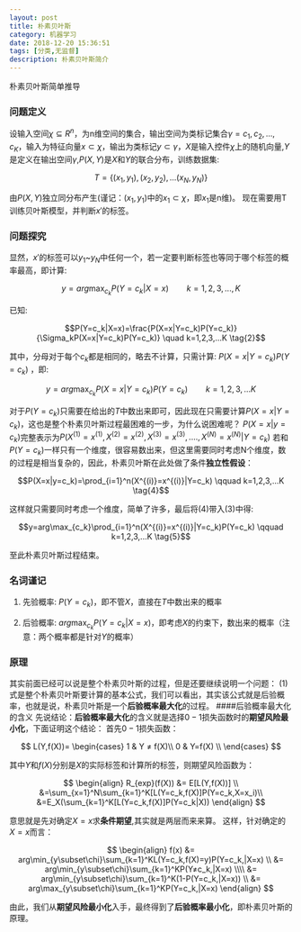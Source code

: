```yaml
---
layout: post
title: 朴素贝叶斯
category: 机器学习
date: 2018-12-20 15:36:51
tags: [分类,无监督]
description: 朴素贝叶斯简介
---
```


朴素贝叶斯简单推导
<!--more-->

### 问题定义
设输入空间$\chi\subseteq R^n$，为n维空间的集合，输出空间为类标记集合$\gamma={c_1,c_2,...,c_K}$，输入为特征向量$x\subset\chi$，输出为类标记$y\subset\gamma$，$X$是输入控件$\chi$上的随机向量,$Y$是定义在输出空间$\gamma$,$P(X,Y)$是$X$和$Y$的联合分布，训练数据集:

$$T=\{(x_1,y_1),(x_2,y_2),...(x_N,y_N)\}$$

由$P(X,Y)$独立同分布产生(谨记：$(x_1,y_1)$中的$x_1\subset\chi$，即$x_1$是n维)。
现在需要用T训练贝叶斯模型，并判断$x'$的标签。
### 问题探究
显然，$x'$的标签可以$y_1$~$y_N$中任何一个，若一定要判断标签也等同于哪个标签的概率最高，即计算:

$$y=arg\max_{c_k}P(Y=c_k|X=x) \qquad k=1,2,3,...,K \tag{1}$$

已知:

$$P(Y=c_k|X=x)=\frac{P(X=x|Y=c_k)P(Y=c_k)}{\Sigma_kP(X=x|Y=c_k)P(Y=c_k)} \quad k=1,2,3,...K \tag{2}$$

其中，分母对于每个$c_k$都是相同的，略去不计算，只需计算:
$P(X=x|Y=c_k)P(Y=c_k)$
，即:

$$y=arg\max_{c_k}P(X=x|Y=c_k)P(Y=c_k) \qquad  k=1,2,3,...K \tag{3}$$

对于$P(Y=c_k)$只需要在给出的$T$中数出来即可，因此现在只需要计算$P(X=x|Y=c_k)$，这也是整个朴素贝叶斯过程最困难的一步，为什么说困难呢？
$P(X=x|y=c_k)$完整表示为$P(X^{(1)}=x^{(1)},X^{(2)}=x^{(2)},X^{(3)}=x^{(3)},....,X^{(N)}=x^{(N)}|Y=c_k)$
若和$P(Y=c_k)$一样只有一个维度，很容易数出来，但这里需要同时考虑N个维度，数的过程是相当复杂的，因此，朴素贝叶斯在此处做了条件**独立性假设**：

$$P(X=x|y=c_k)=\prod_{i=1}^n(X^{(i)}=x^{(i)}|Y=c_k) \qquad k=1,2,3,...K \tag{4}$$

这样就只需要同时考虑一个维度，简单了许多，最后将$(4)$带入$(3)$中得:

$$y=arg\max_{c_k}\prod_{i=1}^n(X^{(i)}=x^{(i)}|Y=c_k)P(Y=c_k) \qquad k=1,2,3,...K \tag{5}$$

至此朴素贝叶斯过程结束。
### 名词谨记

1. 先验概率:
$P(Y=c_k)$，即不管$X$，直接在$T$中数出来的概率

2. 后验概率:
$arg\max_{c_k}P(Y=c_k|X=x)$，即考虑$X$的约束下，数出来的概率（注意：两个概率都是针对$Y$的概率）

### 原理
其实前面已经可以说是整个朴素贝叶斯的过程，但是还要继续说明一个问题：
$(1)$式是整个朴素贝叶斯要计算的基本公式，我们可以看出，其实该公式就是后验概率，也就是说，朴素贝叶斯是一个**后验概率最大化**的过程。
####后验概率最大化的含义
先说结论：**后验概率最大化**的含义就是选择$0-1$损失函数时的**期望风险最小化**，下面证明这个结论：
首先$0-1$损失函数：

$$
L(Y,f(X))= \begin{cases}
1 & Y ≠ f(X)\\
0 & Y=f(X) \\
\end{cases}
$$

其中$Y$和$f(X)$分别是$X$的实际标签和计算所的标签，则期望风险函数为：

$$
\begin{align}
R_{exp}(f(X)) &= E[L(Y,f(X))] \\
              &=\sum_{x=1}^N\sum_{k=1}^K[L(Y=c_k,f(X)]P(Y=c_k,X=x_i)\\
              &=E_X(\sum_{k=1}^K[L(Y=c_k,f(X)]P(Y=c_k|X))
\end{align}
$$

意思就是先对确定$X=x$求**条件期望**,其实就是两层而来来算。
这样，针对确定的$X=x$而言：

$$
\begin{align}
f(x) &= arg\min_{y\subset\chi}\sum_{k=1}^KL(Y=c_k,f(X)=y)P(Y=c_k,|X=x) \\
     &= arg\min_{y\subset\chi}\sum_{k=1}^KP(Y≠c_k,|X=x) \\\\
     &= arg\min_{y\subset\chi}\sum_{k=1}^K(1-P(Y=c_k,|X=x)) \\
     &= arg\max_{y\subset\chi}\sum_{k=1}^KP(Y=c_k,|X=x)
\end{align}
$$

由此，我们从**期望风险最小化**入手，最终得到了**后验概率最小化**，即朴素贝叶斯的原理。